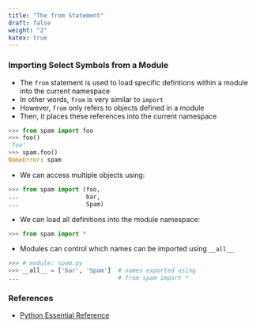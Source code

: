 ```yaml
---
title: "The from Statement"
draft: false
weight: "2"
katex: true
---
```


### Importing Select Symbols from a Module
- The `from` statement is used to load specific defintions within a module into the current namespace
- In other words, `from` is very similar to `import`
- However, `from` only refers to objects defined in a module
- Then, it places these references into the current namespace

```python
>>> from spam import foo
>>> foo()
'foo'
>>> spam.foo()
NameError: spam
```

- We can access multiple objects using:

```python
>>> from spam import (foo,
...                   bar,
...                   Spam)
```

- We can load all definitions into the module namespace:

```python
>>> from spam import *
```

- Modules can control which names can be imported using `__all__`

```python
>>> # module: spam.py
>>> __all__ = ['bar', 'Spam']  # names exported using
...                            # from spam import *
```

### References
- [Python Essential Reference](http://index-of.co.uk/Python/Python%20Essential%20Reference,%20Fourth%20Edition.pdf)
